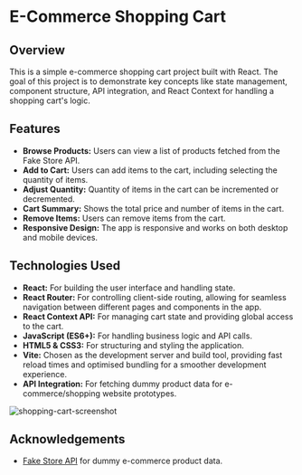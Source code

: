 # E-Commerce Shopping Cart

## Overview

This is a simple e-commerce shopping cart project built with React. The goal of this project is to demonstrate key concepts like state management, component structure, API integration, and React Context for handling a shopping cart's logic.

## Features

- **Browse Products:** Users can view a list of products fetched from the Fake Store API.
- **Add to Cart:** Users can add items to the cart, including selecting the quantity of items.
- **Adjust Quantity:** Quantity of items in the cart can be incremented or decremented.
- **Cart Summary:** Shows the total price and number of items in the cart.
- **Remove Items:** Users can remove items from the cart.
- **Responsive Design:** The app is responsive and works on both desktop and mobile devices.

## Technologies Used

- **React:** For building the user interface and handling state.
- **React Router:** For controlling client-side routing, allowing for seamless navigation between different pages and components in the app.
- **React Context API:** For managing cart state and providing global access to the cart.
- **JavaScript (ES6+):** For handling business logic and API calls.
- **HTML5 & CSS3:** For structuring and styling the application.
- **Vite:** Chosen as the development server and build tool, providing fast reload times and optimised bundling for a smoother development experience.
- **API Integration:** For fetching dummy product data for e-commerce/shopping website prototypes.

![shopping-cart-screenshot](https://github.com/user-attachments/assets/e7d665f0-2d75-401d-b0ea-e1a28e1327f4)

## Acknowledgements

- [Fake Store API](https://fakestoreapi.com/) for dummy e-commerce product data.
